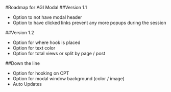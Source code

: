 #Roadmap for AGI Modal
##Version 1.1
* Option to not have modal header
* Option to have clicked links prevent any more popups during the session

##Version 1.2
* Option for where hook is placed
* Option for text color
* Option for total views or split by page / post

##Down the line
* Option for hooking on CPT
* Option for modal window background (color / image)
* Auto Updates